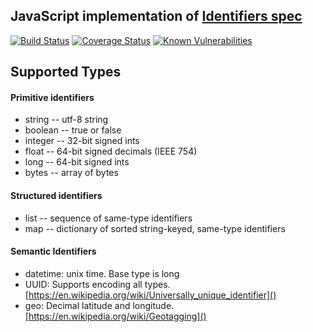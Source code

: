 ## JavaScript implementation of [Identifiers spec](https://github.com/Identifiers/spec)

[![Build Status](https://travis-ci.org/Identifiers/identifiers-js.svg?branch=master)](https://travis-ci.org/Identifiers/identifiers-js)
[![Coverage Status](https://coveralls.io/repos/github/Identifiers/identifiers-js/badge.svg?branch=master)](https://coveralls.io/github/Identifiers/identifiers-js?branch=master)
[![Known Vulnerabilities](https://snyk.io/test/github/identifiers/identifiers-js/badge.svg?targetFile=package.json)](https://snyk.io/test/github/identifiers/identifiers-js?targetFile=package.json)

## Supported Types

#### Primitive identifiers
* string -- utf-8 string
* boolean -- true or false
* integer -- 32-bit signed ints
* float -- 64-bit signed decimals (IEEE 754)
* long -- 64-bit signed ints
* bytes -- array of bytes

#### Structured identifiers
* list -- sequence of same-type identifiers
* map -- dictionary of sorted string-keyed, same-type identifiers

#### Semantic Identifiers
* datetime: unix time. Base type is long
* UUID: Supports encoding all types. [https://en.wikipedia.org/wiki/Universally_unique_identifier]()
* geo: Decimal latitude and longitude. [https://en.wikipedia.org/wiki/Geotagging]()

